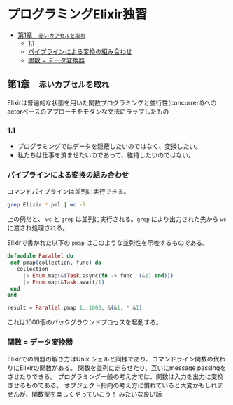 # プログラミングElixir独習

<!-- START doctoc generated TOC please keep comment here to allow auto update -->
<!-- DON'T EDIT THIS SECTION, INSTEAD RE-RUN doctoc TO UPDATE -->


- [第1章　`赤いカプセルを取れ`](#%E7%AC%AC1%E7%AB%A0%E3%80%80%E8%B5%A4%E3%81%84%E3%82%AB%E3%83%97%E3%82%BB%E3%83%AB%E3%82%92%E5%8F%96%E3%82%8C)
  - [1.1](#11)
  - [パイプラインによる変換の組み合わせ](#%E3%83%91%E3%82%A4%E3%83%97%E3%83%A9%E3%82%A4%E3%83%B3%E3%81%AB%E3%82%88%E3%82%8B%E5%A4%89%E6%8F%9B%E3%81%AE%E7%B5%84%E3%81%BF%E5%90%88%E3%82%8F%E3%81%9B)
  - [関数 = データ変換器](#%E9%96%A2%E6%95%B0--%E3%83%87%E3%83%BC%E3%82%BF%E5%A4%89%E6%8F%9B%E5%99%A8)

<!-- END doctoc generated TOC please keep comment here to allow auto update -->

## 第1章　`赤いカプセルを取れ`

 Elixirは普遍的な状態を用いた関数プログラミングと並行性(concurrent)へのactorベースのアプローチをモダンな文法にラップしたもの

### 1.1

 - プログラミングではデータを隠蔽したいのではなく、変換したい。
 - 私たちは仕事を済ませたいのであって、維持したいのではない。

### パイプラインによる変換の組み合わせ

 コマンドパイプラインは並列に実行できる。

 ```bash
 grep Elixir *.pml | wc -l
 ```

 上の例だと、 `wc` と `grep` は並列に実行される。`grep` により出力された先から `wc` に渡され処理される。

 Elixirで書かれた以下の `pmap` はこのような並列性を示唆するものである。

 ```elixir
 defmodule Parallel do
  def pmap(collection, func) do
    collection
      |> Enum.map(&(Task.async(fn -> func. (&1) end)))
      |> Enum.map(&Task.await/1)
  end
end

result = Parallel.pmap 1..1000, &(&1, * &1)
```

これは1000個のバックグラウンドプロセスを起動する。


### 関数 = データ変換器

Elixirでの問題の解き方はUnix シェルと同様であり、コマンドライン関数の代わりにElixirの関数がある。
関数を並列に走らせたり、互いにmessage passingをさせたりできる。
プログラミング一般の考え方では、関数は入力を出力に変換させるものである。
オブジェクト指向の考え方に慣れていると大変かもしれませんが、関数型を楽しくやっていこう！
みたいな良い話
